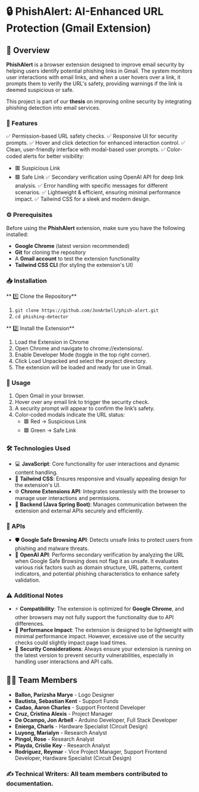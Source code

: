 # 🔒 PhishAlert: AI-Enhanced URL Protection (Gmail Extension)

## 📝 Overview
**PhishAlert** is a browser extension designed to improve email security by helping users identify potential phishing links in Gmail. The system monitors user interactions with email links, and when a user hovers over a link, it prompts them to verify the URL's safety, providing warnings if the link is deemed suspicious or safe.

This project is part of our **thesis** on improving online security by integrating phishing detection into email services.


### 🚀 Features
✅ Permission-based URL safety checks.
✅ Responsive UI for security prompts.
✅ Hover and click detection for enhanced interaction control.
✅ Clean, user-friendly interface with modal-based user prompts.
✅ Color-coded alerts for better visibility:
  - 🟥 Suspicious Link
  - 🟩 Safe Link
  ✅ Secondary verification using OpenAI API for deep link analysis.
  ✅ Error handling with specific messages for different scenarios.
  ✅ Lightweight & efficient, ensuring minimal performance impact.
  ✅ Tailwind CSS for a sleek and modern design.


### ⚙️ Prerequisites
Before using the **PhishAlert** extension, make sure you have the following installed:

- **Google Chrome** (latest version recommended)
- **Git** for cloning the repository
- A **Gmail account** to test the extension functionality
- **Tailwind CSS CLI** (for styling the extension's UI)


### 📥 Installation
** 1️⃣ Clone the Repository**
1. ``` git clone https://github.com/JonArbell/phish-alert.git ```
2. ``` cd phishing-detector ```

** 2️⃣ Install the Extension**
1. Load the Extension in Chrome
2. Open Chrome and navigate to chrome://extensions/.
3. Enable Developer Mode (toggle in the top right corner).
4. Click Load Unpacked and select the project directory.
5. The extension will be loaded and ready for use in Gmail.

### 🎯 Usage
1. Open Gmail in your browser.
2. Hover over any email link to trigger the security check.
3. A security prompt will appear to confirm the link’s safety.
4. Color-coded modals indicate the URL status:
   - 🟥 Red → Suspicious Link
   - 🟩 Green → Safe Link

### 🛠 Technologies Used
- 💻 **JavaScript**: Core functionality for user interactions and dynamic content handling.
- 🎨 **Tailwind CSS**: Ensures responsive and visually appealing design for the extension's UI.
- 🌐 **Chrome Extensions API**: Integrates seamlessly with the browser to manage user interactions and permissions.
- 🔧 **Backend (Java Spring Boot)**: Manages communication between the extension and external APIs securely and efficiently.
  
### 🔗 APIs
- 🛡 **Google Safe Browsing API**: Detects unsafe links to protect users from phishing and malware threats.
- 🤖 **OpenAI API**: Performs secondary verification by analyzing the URL when Google Safe Browsing does not flag it as unsafe. It evaluates various risk factors such as domain structure, URL patterns, content indicators, and potential phishing characteristics to enhance safety validation.


### ⚠️ Additional Notes
- ⚡ **Compatibility**: The extension is optimized for **Google Chrome**, and other browsers may not fully support the functionality due to API differences.
- 🚀 **Performance Impact**: The extension is designed to be lightweight with minimal performance impact. However, excessive use of the security checks could slightly impact page load times.
- 🔐 **Security Considerations**: Always ensure your extension is running on the latest version to prevent security vulnerabilities, especially in handling user interactions and API calls.


## 👨‍💻 Team Members
- **Ballon, Parizsha Marye** - Logo Designer
- **Bautista, Sebastian Kent** - Support Funds
- **Cadao, Aaron Charles** - Support Frontend Developer
- **Cruz, Cristina Alexis** - Project Manager
- **De Ocampo, Jon Arbell** - Arduino Developer, Full Stack Developer
- **Enierga, Charls** - Hardware Specialist (Circuit Design)
- **Luyong, Marialyn** - Research Analyst
- **Pingol, Rose** - Research Analyst
- **Playda, Crislie Key** - Research Analyst
- **Rodriguez, Reymar** - Vice Project Manager, Support Frontend Developer, Hardware Specialist (Circuit Design)

### ✍️ Technical Writers: All team members contributed to documentation.
